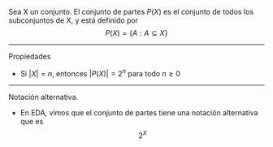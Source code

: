 Sea X un conjunto. El conjunto de partes $P(X)$  es el conjunto de todos los subconjuntos de X, y está definido por $$P(X)=\{A:A⊆X\}$$
***
Propiedades
- Si $|X|=n$, entonces $|P(X)|=2^n$ para todo $n≥0$
***
Notación alternativa.
- En EDA, vimos que el conjunto de partes tiene una notación alternativa que es $$2^X$$